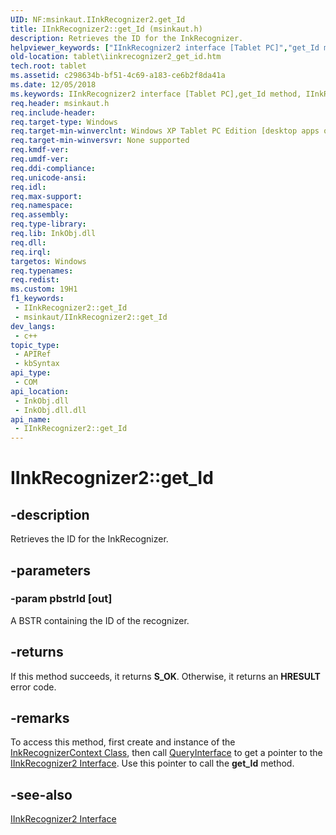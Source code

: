 ```yaml
---
UID: NF:msinkaut.IInkRecognizer2.get_Id
title: IInkRecognizer2::get_Id (msinkaut.h)
description: Retrieves the ID for the InkRecognizer.
helpviewer_keywords: ["IInkRecognizer2 interface [Tablet PC]","get_Id method","IInkRecognizer2.get_Id","IInkRecognizer2::get_Id","c298634b-bf51-4c69-a183-ce6b2f8da41a","get_Id","get_Id method [Tablet PC]","get_Id method [Tablet PC]","IInkRecognizer2 interface","msinkaut/IInkRecognizer2::get_Id","tablet.iinkrecognizer2_get_id"]
old-location: tablet\iinkrecognizer2_get_id.htm
tech.root: tablet
ms.assetid: c298634b-bf51-4c69-a183-ce6b2f8da41a
ms.date: 12/05/2018
ms.keywords: IInkRecognizer2 interface [Tablet PC],get_Id method, IInkRecognizer2.get_Id, IInkRecognizer2::get_Id, c298634b-bf51-4c69-a183-ce6b2f8da41a, get_Id, get_Id method [Tablet PC], get_Id method [Tablet PC],IInkRecognizer2 interface, msinkaut/IInkRecognizer2::get_Id, tablet.iinkrecognizer2_get_id
req.header: msinkaut.h
req.include-header: 
req.target-type: Windows
req.target-min-winverclnt: Windows XP Tablet PC Edition [desktop apps only]
req.target-min-winversvr: None supported
req.kmdf-ver: 
req.umdf-ver: 
req.ddi-compliance: 
req.unicode-ansi: 
req.idl: 
req.max-support: 
req.namespace: 
req.assembly: 
req.type-library: 
req.lib: InkObj.dll
req.dll: 
req.irql: 
targetos: Windows
req.typenames: 
req.redist: 
ms.custom: 19H1
f1_keywords:
 - IInkRecognizer2::get_Id
 - msinkaut/IInkRecognizer2::get_Id
dev_langs:
 - c++
topic_type:
 - APIRef
 - kbSyntax
api_type:
 - COM
api_location:
 - InkObj.dll
 - InkObj.dll.dll
api_name:
 - IInkRecognizer2::get_Id
---
```


# IInkRecognizer2::get_Id


## -description

Retrieves the ID for the InkRecognizer.

## -parameters

### -param pbstrId [out]

A BSTR containing the ID of the recognizer.

## -returns

If this method succeeds, it returns <b xmlns:loc="http://microsoft.com/wdcml/l10n">S_OK</b>. Otherwise, it returns an <b xmlns:loc="http://microsoft.com/wdcml/l10n">HRESULT</b> error code.

## -remarks

To access this method, first create and instance of the <a href="/windows/desktop/tablet/inkrecognizercontext-class">InkRecognizerContext Class</a>, then call <a href="/windows/desktop/api/unknwn/nf-unknwn-iunknown-queryinterface(q)">QueryInterface</a> to get a pointer to the <a href="/windows/desktop/api/msinkaut/nn-msinkaut-iinkrecognizer2">IInkRecognizer2 Interface</a>. Use this pointer to call the <b>get_Id</b> method.

## -see-also

<a href="/windows/desktop/api/msinkaut/nn-msinkaut-iinkrecognizer2">IInkRecognizer2 Interface</a>

